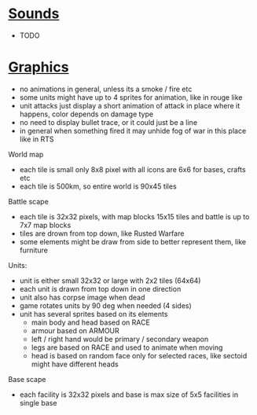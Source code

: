 
# [Sounds]()

- TODO


# [Graphics]()

- no animations in general, unless its a smoke / fire etc
- some units might have up to 4 sprites for animation, like in rouge like
- unit attacks just display a short animation of attack in place where it happens, color depends on damage type
- no need to display bullet trace, or it could just be a line
- in general when something fired it may unhide fog of war in this place like in RTS

World map
- each tile is small only 8x8 pixel with all icons are 6x6 for bases, crafts etc
- each tile is 500km, so entire world is 90x45 tiles

Battle scape
- each tile is 32x32 pixels, with map blocks 15x15 tiles and battle is up to 7x7 map blocks
- tiles are drown from top down, like Rusted Warfare
- some elements might be draw from side to better represent them, like furniture

Units:
- unit is either small 32x32 or large with 2x2 tiles (64x64)
- each unit is drawn from top down in one direction
- unit also has corpse image when dead
- game rotates units by 90 deg when needed (4 sides)
- unit has several sprites based on its elements
  - main body and head based on RACE
  - armour based on ARMOUR
  - left / right hand would be primary / secondary weapon
  - legs are based on RACE and used to animate when moving
  - head is based on random face only for selected races, like sectoid might have different heads

Base scape
- each facility is 32x32 pixels and base is max size of 5x5 facilities in single base
